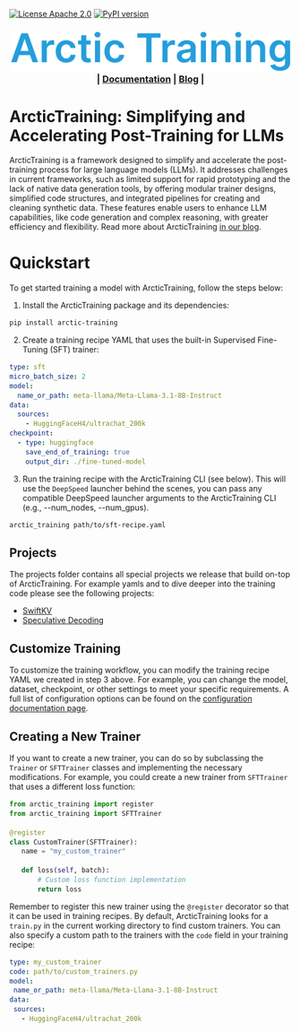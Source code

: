 [![License Apache 2.0](https://badgen.net/badge/license/apache2.0/blue)](https://github.com/snowflakedb/ArcticTraining/blob/main/LICENSE)
[![PyPI version](https://badge.fury.io/py/arctic-training.svg)](https://pypi.org/project/arctic-training/)

<h3 align="center">
  <img src="docs/images/arctic_training_logo.svg" width=500px><br>
  | <a href="https://arctictraining.readthedocs.io/en/latest/"><b>Documentation</b></a> | <a href="https://www.snowflake.com/en/engineering-blog/arctictraining-llm-post-training-framework/"><b>Blog</b></a> |
</h3>

<!--| <a href="#"><b>Discourse</b></a> | -->

# ArcticTraining: Simplifying and Accelerating Post-Training for LLMs

ArcticTraining is a framework designed to simplify and accelerate the post-training process for large language models (LLMs). It addresses challenges in current frameworks, such as limited support for rapid prototyping and the lack of native data generation tools, by offering modular trainer designs, simplified code structures, and integrated pipelines for creating and cleaning synthetic data. These features enable users to enhance LLM capabilities, like code generation and complex reasoning, with greater efficiency and flexibility. Read more about ArcticTraining [in our blog](https://www.snowflake.com/en/engineering-blog/arctictraining-llm-post-training-framework/).

# Quickstart

To get started training a model with ArcticTraining, follow the steps below:

1. Install the ArcticTraining package and its dependencies:

```bash
pip install arctic-training
```

2. Create a training recipe YAML that uses the built-in Supervised Fine-Tuning (SFT) trainer:

```yaml
type: sft
micro_batch_size: 2
model:
  name_or_path: meta-llama/Meta-Llama-3.1-8B-Instruct
data:
  sources:
    - HuggingFaceH4/ultrachat_200k
checkpoint:
  - type: huggingface
    save_end_of_training: true
    output_dir: ./fine-tuned-model
```

3. Run the training recipe with the ArcticTraining CLI (see below). This will use the `DeepSpeed` launcher behind the scenes, you can pass any compatible DeepSpeed launcher arguments to the ArcticTraining CLI (e.g., --num_nodes, --num_gpus).

```bash
arctic_training path/to/sft-recipe.yaml
```

## Projects

The projects folder contains all special projects we release that build on-top of ArcticTraining. For example yamls and to dive deeper into the training code please see the following projects:

* [SwiftKV](projects/swiftkv)
* [Speculative Decoding](projects/mlp_speculator)

## Customize Training

To customize the training workflow, you can modify the training recipe YAML we
created in step 3 above. For example, you can change the model, dataset,
checkpoint, or other settings to meet your specific requirements. A full list of
configuration options can be found on the [configuration documentation
page](https://arctictraining.readthedocs.io/en/latest/config.html).

## Creating a New Trainer

If you want to create a new trainer, you can do so by subclassing the
``Trainer`` or ``SFTTrainer`` classes and implementing the necessary
modifications. For example, you could create a new trainer from ``SFTTrainer``
that uses a different loss function:

```python
from arctic_training import register
from arctic_training import SFTTrainer

@register
class CustomTrainer(SFTTrainer):
   name = "my_custom_trainer"

   def loss(self, batch):
       # Custom loss function implementation
       return loss
```

Remember to register this new trainer using the ``@register`` decorator so that
it can be used in training recipes. By default, ArcticTraining looks for a
``train.py`` in the current working directory to find custom trainers. You can
also specify a custom path to the trainers with the ``code`` field in your
training recipe:

```yaml
type: my_custom_trainer
code: path/to/custom_trainers.py
model:
 name_or_path: meta-llama/Meta-Llama-3.1-8B-Instruct
data:
 sources:
   - HuggingFaceH4/ultrachat_200k
```
